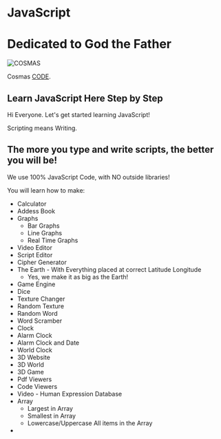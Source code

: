 # JavaScript

# Dedicated to God the Father

![COSMAS](https://collegeofscripting.weebly.com/uploads/6/4/4/8/64482293/college-sign_orig.gif)

Cosmas [CODE](https://github.com/christophertopalian).

## Learn JavaScript Here Step by Step

Hi Everyone. Let's get started learning JavaScript!

Scripting means Writing.

## The more you type and write scripts, the better you will be!

We use 100% JavaScript Code, with NO outside libraries!

You will learn how to make:
+ Calculator
+ Addess Book
+ Graphs
  + Bar Graphs
  + Line Graphs
  + Real Time Graphs
+ Video Editor
+ Script Editor
+ Cipher Generator
+ The Earth - With Everything placed at correct Latitude Longitude
  + Yes, we make it as big as the Earth!
+ Game Engine
+ Dice
+ Texture Changer
+ Random Texture
+ Random Word
+ Word Scramber
+ Clock
+ Alarm Clock
+ Alarm Clock and Date
+ World Clock
+ 3D Website
+ 3D World
+ 3D Game
+ Pdf Viewers
+ Code Viewers
+ Video - Human Expression Database
+ Array
  + Largest in Array
  + Smallest in Array
  + Lowercase/Uppercase All items in the Array
+ 
